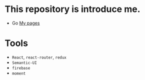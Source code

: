 # This repository is introduce me.
- Go [My pages](https://koansang.gihub.io)

# Tools
- `React`, `react-router`, `redux`
- `Semantic-UI`
- `firebase`
- `moment`
